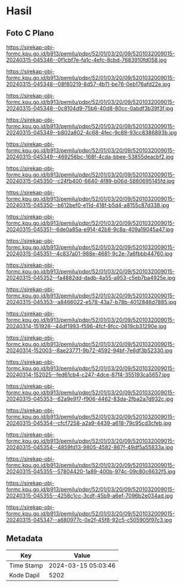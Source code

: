 # Hasil

## Foto C Plano

https://sirekap-obj-formc.kpu.go.id/b913/pemilu/pdpr/52/01/03/20/09/5201032009015-20240315-045346--0f1cbf7e-fa1c-4efc-8cbd-7683910fd058.jpg

https://sirekap-obj-formc.kpu.go.id/b913/pemilu/pdpr/52/01/03/20/09/5201032009015-20240315-045348--08f80219-8d57-4b11-be76-0eb176afd22e.jpg

https://sirekap-obj-formc.kpu.go.id/b913/pemilu/pdpr/52/01/03/20/09/5201032009015-20240315-045348--0c8104d9-75b6-40d8-80cc-0abdf3b39f3f.jpg

https://sirekap-obj-formc.kpu.go.id/b913/pemilu/pdpr/52/01/03/20/09/5201032009015-20240315-045349--b802a802-4c68-4fec-9c89-93cc8386893b.jpg

https://sirekap-obj-formc.kpu.go.id/b913/pemilu/pdpr/52/01/03/20/09/5201032009015-20240315-045349--469256bc-168f-4cda-bbee-53855deacbf2.jpg

https://sirekap-obj-formc.kpu.go.id/b913/pemilu/pdpr/52/01/03/20/09/5201032009015-20240315-045350--c24fb400-6640-4f89-b06d-5860695145fd.jpg

https://sirekap-obj-formc.kpu.go.id/b913/pemilu/pdpr/52/01/03/20/09/5201032009015-20240315-045350--b612bef0-e11d-418f-b5d4-a8155c87d338.jpg

https://sirekap-obj-formc.kpu.go.id/b913/pemilu/pdpr/52/01/03/20/09/5201032009015-20240315-045351--6de0a85a-e914-42b8-9c8a-409a19045a47.jpg

https://sirekap-obj-formc.kpu.go.id/b913/pemilu/pdpr/52/01/03/20/09/5201032009015-20240315-045351--4c837a01-988e-4681-9c2e-7a6fbbb44760.jpg

https://sirekap-obj-formc.kpu.go.id/b913/pemilu/pdpr/52/01/03/20/09/5201032009015-20240315-045352--fa4882dd-dadb-4a55-a953-c5eb7ba4925e.jpg

https://sirekap-obj-formc.kpu.go.id/b913/pemilu/pdpr/52/01/03/20/09/5201032009015-20240315-045353--a8466022-e578-43a7-b78b-4012846d7885.jpg

https://sirekap-obj-formc.kpu.go.id/b913/pemilu/pdpr/52/01/03/20/09/5201032009015-20240314-151928--44df1993-f596-4fcf-8fcc-0619cb31290e.jpg

https://sirekap-obj-formc.kpu.go.id/b913/pemilu/pdpr/52/01/03/20/09/5201032009015-20240314-152003--8ae23771-9b72-4592-94bf-7e6df3b52330.jpg

https://sirekap-obj-formc.kpu.go.id/b913/pemilu/pdpr/52/01/03/20/09/5201032009015-20240314-152025--fed61cb4-c247-4dce-87f4-355193ca5657.jpg

https://sirekap-obj-formc.kpu.go.id/b913/pemilu/pdpr/52/01/03/20/09/5201032009015-20240315-045353--62a9e917-f906-4462-83da-2fba2a7d932c.jpg

https://sirekap-obj-formc.kpu.go.id/b913/pemilu/pdpr/52/01/03/20/09/5201032009015-20240315-045354--cfcf7258-a2a9-4439-a618-79c95cd3cfeb.jpg

https://sirekap-obj-formc.kpu.go.id/b913/pemilu/pdpr/52/01/03/20/09/5201032009015-20240315-045354--4859fd13-9805-4582-867f-49df5a55833a.jpg

https://sirekap-obj-formc.kpu.go.id/b913/pemilu/pdpr/52/01/03/20/09/5201032009015-20240315-045355--57804420-1a89-400b-974c-09c80c6632f5.jpg

https://sirekap-obj-formc.kpu.go.id/b913/pemilu/pdpr/52/01/03/20/09/5201032009015-20240315-045355--4258c1cc-3cdf-45b9-a6ef-7096b2e034ad.jpg

https://sirekap-obj-formc.kpu.go.id/b913/pemilu/pdpr/52/01/03/20/09/5201032009015-20240315-045347--a680977c-0e2f-45f8-92c5-c505905f97c3.jpg


## Metadata

| Key        | Value               |
| ---------- | ------------------- |
| Time Stamp | 2024-03-15 05:03:46 |
| Kode Dapil | 5202                |



